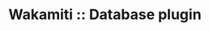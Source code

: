 Wakamiti :: Database plugin
====================================================================================================

